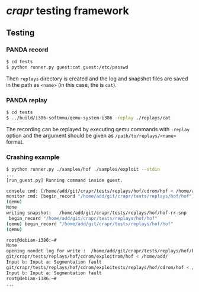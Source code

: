 # *crapr* testing framework

## Testing

### PANDA record
```bash
$ cd tests
$ python runner.py guest:cat guest:/etc/passwd
```

Then `replays` directory is created and the log and snapshot files are saved in the path as `<name>` (in this case, the <name> is `cat`).

### PANDA replay
```bash
$ cd tests
$ ../build/i386-softmmu/qemu-system-i386 -replay ./replays/cat
```

The recording can be replayed by executing qemu commands with `-replay` option and the argument should be given as `/path/to/replays/<name>` format.

### Crashing example
```bash
$ python runner.py ./samples/hof ./samples/exploit --stdin
...
[run_guest.py] Running command inside guest.

console cmd: [/home/add/git/crapr/tests/replays/hof/cdrom/hof < /home/add/git/crapr/tests/replays/hof/cdrom/exploit]
monitor cmd: [begin_record "/home/add/git/crapr/tests/replays/hof/hof"]
(qemu)
None
writing snapshot:	/home/add/git/crapr/tests/replays/hof/hof-rr-snp
 begin_record "/home/add/git/crapr/tests/replays/hof/hof"
(qemu) begin_record "/home/add/git/crapr/tests/replays/hof/hof"
(qemu)

root@debian-i386:~#
None
opening nondet log for write :	/home/add/git/crapr/tests/replays/hof/hof-rr-nondet.log
git/crapr/tests/replays/hof/cdrom/exploitrom/hof < /home/add/ 
Input b: Input a: Segmentation fault
git/crapr/tests/replays/hof/cdrom/exploitests/replays/hof/cdrom/hof < /home/add/ 
Input b: Input a: Segmentation fault
root@debian-i386:~#
...
```